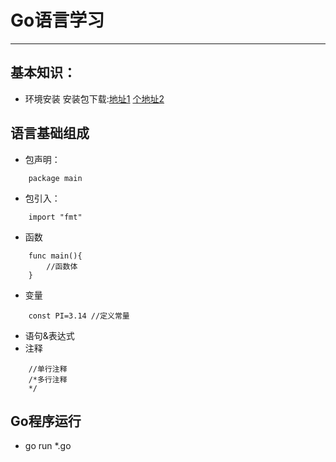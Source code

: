 # Go语言学习
***
## 基本知识：
* 环境安装
安装包下载:[地址1](https://golang.org/)
[个地址2](https://golang.google.cn/)

## 语言基础组成
* 包声明： 
```
    package main
```
* 包引入：
```
    import "fmt"
```
* 函数
```
    func main(){
        //函数体
    }
```
* 变量
```
    const PI=3.14 //定义常量
```
* 语句&表达式
* 注释
```
    //单行注释
    /*多行注释
    */
```
## Go程序运行
* go run *.go
